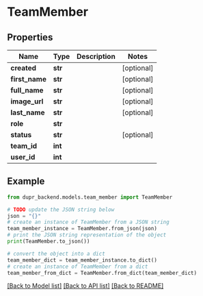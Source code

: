# TeamMember


## Properties

Name | Type | Description | Notes
------------ | ------------- | ------------- | -------------
**created** | **str** |  | [optional] 
**first_name** | **str** |  | [optional] 
**full_name** | **str** |  | [optional] 
**image_url** | **str** |  | [optional] 
**last_name** | **str** |  | [optional] 
**role** | **str** |  | 
**status** | **str** |  | [optional] 
**team_id** | **int** |  | 
**user_id** | **int** |  | 

## Example

```python
from dupr_backend.models.team_member import TeamMember

# TODO update the JSON string below
json = "{}"
# create an instance of TeamMember from a JSON string
team_member_instance = TeamMember.from_json(json)
# print the JSON string representation of the object
print(TeamMember.to_json())

# convert the object into a dict
team_member_dict = team_member_instance.to_dict()
# create an instance of TeamMember from a dict
team_member_from_dict = TeamMember.from_dict(team_member_dict)
```
[[Back to Model list]](../README.md#documentation-for-models) [[Back to API list]](../README.md#documentation-for-api-endpoints) [[Back to README]](../README.md)


